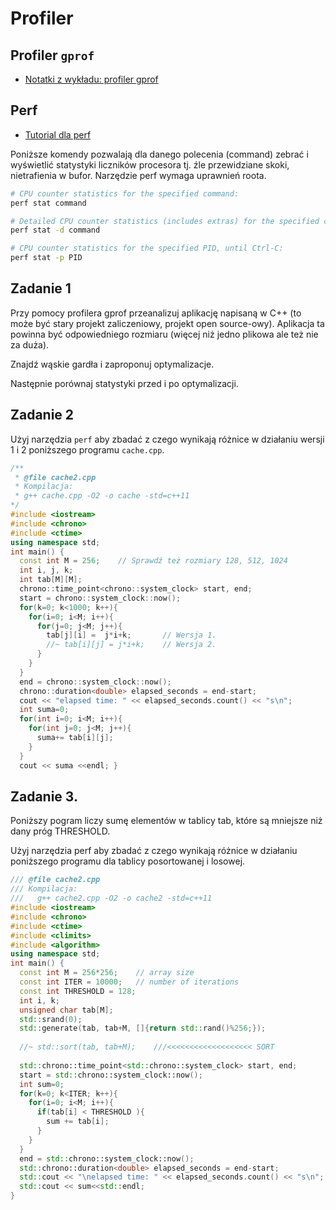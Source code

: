 
Profiler
========

## Profiler `gprof`

* [Notatki z wykładu: profiler gprof](https://ww2.ii.uj.edu.pl/~kapela/pn/splitLecture.php?lectureNumber=20&slideNumber=5)

## Perf

* [Tutorial dla perf](https://www.brendangregg.com/perf.html)

Poniższe komendy pozwalają dla danego polecenia (command) zebrać i wyświetlić statystyki liczników procesora tj. źle przewidziane skoki, nietrafienia w bufor. 
Narzędzie perf wymaga uprawnień roota. 
```bash
# CPU counter statistics for the specified command: 
perf stat command

# Detailed CPU counter statistics (includes extras) for the specified command: 
perf stat -d command

# CPU counter statistics for the specified PID, until Ctrl-C: 
perf stat -p PID
```

## Zadanie 1 

Przy pomocy profilera gprof przeanalizuj aplikację napisaną w C++ (to może być stary projekt zaliczeniowy, projekt open source-owy). 
Aplikacja ta powinna być odpowiedniego rozmiaru (więcej niż jedno plikowa ale też nie za duża).

Znajdź wąskie gardła i zaproponuj optymalizacje.

Następnie porównaj statystyki przed i po optymalizacji. 

## Zadanie 2

Użyj narzędzia `perf` aby zbadać z czego wynikają różnice w działaniu wersji 1 i 2  poniższego programu `cache.cpp`.

```cpp
/**
 * @file cache2.cpp
 * Kompilacja: 
 * g++ cache.cpp -O2 -o cache -std=c++11  
*/
#include <iostream> 
#include <chrono> 
#include <ctime> 
using namespace std;  
int main() {     
  const int M = 256;    // Sprawdź też rozmiary 128, 512, 1024     
  int i, j, k;     
  int tab[M][M];     
  chrono::time_point<chrono::system_clock> start, end;     
  start = chrono::system_clock::now();          
  for(k=0; k<1000; k++){                  
    for(i=0; i<M; i++){             
      for(j=0; j<M; j++){                
        tab[j][i] =  j*i+k;       // Wersja 1.                
        //~ tab[i][j] = j*i+k;    // Wersja 2.             
      }         
    }     
  }          
  end = chrono::system_clock::now();     
  chrono::duration<double> elapsed_seconds = end-start;     
  cout << "elapsed time: " << elapsed_seconds.count() << "s\n";      
  int suma=0;      
  for(int i=0; i<M; i++){         
    for(int j=0; j<M; j++){             
      suma+= tab[i][j];         
    }     
  }        
  cout << suma <<endl; }
```

## Zadanie 3. 

Poniższy pogram liczy sumę elementów w tablicy tab, które są mniejsze niż dany próg THRESHOLD.

Użyj narzędzia perf aby zbadać z czego wynikają różnice w działaniu  poniższego programu dla tablicy posortowanej i losowej.

```cpp
/// @file cache2.cpp
/// Kompilacja: 
///   g++ cache2.cpp -O2 -o cache2 -std=c++11 
#include <iostream> 
#include <chrono> 
#include <ctime> 
#include <climits> 
#include <algorithm>  
using namespace std; 
int main() {          
  const int M = 256*256;    // array size     
  const int ITER = 10000;   // number of iterations     
  const int THRESHOLD = 128;     
  int i, k;     
  unsigned char tab[M];     
  std::srand(0);     
  std::generate(tab, tab+M, []{return std::rand()%256;});           
  
  //~ std::sort(tab, tab+M);    ///<<<<<<<<<<<<<<<<<<< SORT      
  
  std::chrono::time_point<std::chrono::system_clock> start, end;     
  start = std::chrono::system_clock::now();          
  int sum=0;     
  for(k=0; k<ITER; k++){            
    for(i=0; i<M; i++){ 		   
      if(tab[i] < THRESHOLD ){ 			   
        sum += tab[i]; 		   
      }
    }     
  }                
  end = std::chrono::system_clock::now();     
  std::chrono::duration<double> elapsed_seconds = end-start;     
  std::cout << "\nelapsed time: " << elapsed_seconds.count() << "s\n";             
  std::cout << sum<<std::endl; 
}
```
